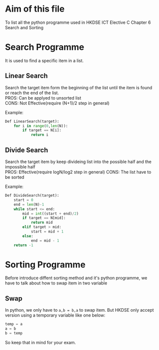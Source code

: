 # Aim of this file
To list all the python programme used in HKDSE ICT Elective C Chapter 6 Search and Sorting

# Search Programme
It is used to find a specific item in a list.

## Linear Search
Search the target item form the beginning of the list until the item is found or reach the end of the list.  
PROS: Can be applyed to unsorted list  
CONS: Not Effective(require (N+1)/2 step in general)  

Example:
```python
Def LinearSearch(target):
    for i in range(0,len(N)):
        if target == N[i]:
            return i
```

## Divide Search
Search the target item by keep divideing list into the possible half and the impossible half  
PROS: Effective(require logN/log2 step in general)
CONS: The list have to be sorted

Example:
```python
Def DivideSearch(target):
    start = 0
    end = len(N)-1
    while start <= end:
        mid = int((start + end)/2)
        if target == N[mid]:
            return mid
        elif target > mid:
            start = mid + 1
        else:
            end = mid - 1
    return -1
```

# Sorting Programme
Before introduce diffent sorting method and it's python programme, we have to talk about how to swap item in two variable

## Swap
In python, we only have to `a,b = b,a` to swap item.
But HKDSE only accept version using a temporary variable like one below:
```python
temp = a
a = b
b = temp
```
So keep that in mind for your exam.
